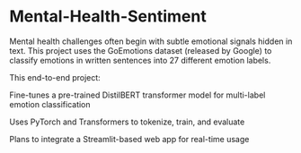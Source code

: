 # Mental-Health-Sentiment
Mental health challenges often begin with subtle emotional signals hidden in text. This project uses the GoEmotions dataset (released by Google) to classify emotions in written sentences into 27 different emotion labels.

This end-to-end project:

Fine-tunes a pre-trained DistilBERT transformer model for multi-label emotion classification

Uses PyTorch and Transformers to tokenize, train, and evaluate

Plans to integrate a Streamlit-based web app for real-time usage
